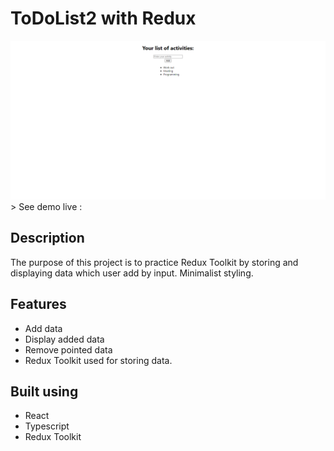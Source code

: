 # ToDoList2 with Redux

<img src="./readme_images/ToDoList.png" alt="project image">
<br />
> See demo live :

## Description

The purpose of this project is to practice Redux Toolkit by storing and displaying data which user add by input.
Minimalist styling.
<br />

## Features

- Add data
- Display added data
- Remove pointed data
- Redux Toolkit used for storing data.

## Built using

- React
- Typescript
- Redux Toolkit
